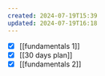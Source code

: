 ```yaml
---
created: 2024-07-19T15:39
updated: 2024-07-19T16:18
---
```

- [x] [[fundamentals 1]]
- [x] [[30 days plan]]
- [x] [[fundamentals 2]]

